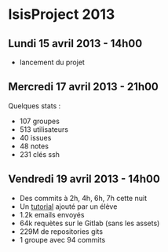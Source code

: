 IsisProject 2013
================

Lundi 15 avril 2013 - 14h00
---------------------------
- lancement du projet

Mercredi 17 avril 2013 - 21h00
------------------------------
Quelques stats :
- 107 groupes
- 513 utilisateurs
- 40 issues
- 48 notes
- 231 clés ssh

Vendredi 19 avril 2013 - 14h00
------------------------------
- Des commits à 2h, 4h, 6h, 7h cette nuit
- Un [tutorial](https://github.com/episeclab/isis/blob/master/faq.md#installation-avec-apache2-sous-debian) ajouté par un élève
- 1.2k emails envoyés
- 64k requètes sur le Gitlab (sans les assets)
- 229M de repositories gits
- 1 groupe avec 94 commits
